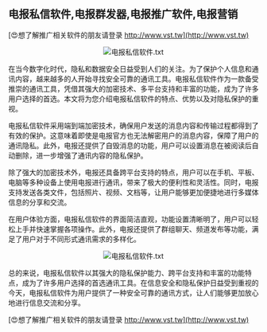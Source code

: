 ## **电报私信软件,电报群发器,电报推广软件,电报营销**

[😍想了解推广相关软件的朋友请登录 http://www.vst.tw](http://www.vst.tw)

 <center><img src="https://vst.tw/MP4/tuiguang/png/8.png" alt="电报私信软件.txt"></center>

在当今数字化时代，隐私和数据安全日益受到人们的关注。为了保护个人信息和通讯内容，越来越多的人开始寻找安全可靠的通讯工具。电报私信软件作为一款备受推崇的通讯工具，凭借其强大的加密技术、多平台支持和丰富的功能，成为了许多用户选择的首选。本文将为您介绍电报私信软件的特点、优势以及对隐私保护的重视。

电报私信软件采用端到端加密技术，确保用户发送的消息内容和传输过程都得到了有效的保护。这意味着即使是电报官方也无法解密用户的消息内容，保障了用户的通讯隐私。此外，电报还提供了自毁消息的功能，用户可以设置消息在被阅读后自动删除，进一步增强了通讯内容的隐私保护。

除了强大的加密技术外，电报还具备跨平台支持的特点，用户可以在手机、平板、电脑等多种设备上使用电报进行通讯，带来了极大的便利性和灵活性。同时，电报支持发送各类文件，包括照片、视频、文档等，让用户能够更加便捷地进行多媒体信息的分享和交流。

在用户体验方面，电报私信软件的界面简洁直观，功能设置清晰明了，用户可以轻松上手并快速掌握各项操作。此外，电报还提供了群组聊天、频道发布等功能，满足了用户对于不同形式通讯需求的多样化。

 <center><img src="https://vst.tw/MP4/tuiguang/png/5.png" alt="电报私信软件.txt"></center>

总的来说，电报私信软件以其强大的隐私保护能力、跨平台支持和丰富的功能特点，成为了许多用户选择的首选通讯工具。在信息安全和隐私保护日益受到重视的今天，电报私信软件为用户提供了一种安全可靠的通讯方式，让人们能够更加放心地进行信息交流和分享。

[😍想了解推广相关软件的朋友请登录 http://www.vst.tw](http://www.vst.tw)



